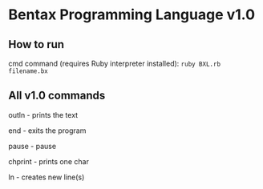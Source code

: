 # Bentax Programming Language v1.0
## How to run

cmd command (requires Ruby interpreter installed): `ruby BXL.rb filename.bx`

## All v1.0 commands

outln <text> - prints the text

end - exits the program

pause - pause

chprint <char> <count> - prints one char

ln <count> - creates new line(s)